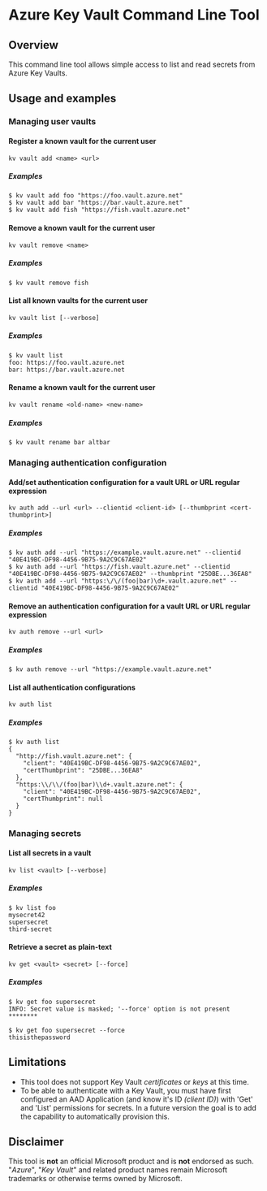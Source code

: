 # Azure Key Vault Command Line Tool

## Overview

This command line tool allows simple access to list and read secrets from Azure Key Vaults.

## Usage and examples

### Managing user vaults

#### Register a known vault for the current user

```
kv vault add <name> <url>
```

##### Examples

```
$ kv vault add foo "https://foo.vault.azure.net"
$ kv vault add bar "https://bar.vault.azure.net"
$ kv vault add fish "https://fish.vault.azure.net"
```

#### Remove a known vault for the current user

```
kv vault remove <name>
```

##### Examples

```
$ kv vault remove fish
```

#### List all known vaults for the current user

```
kv vault list [--verbose]
```

##### Examples

```
$ kv vault list
foo: https://foo.vault.azure.net
bar: https://bar.vault.azure.net
```

#### Rename a known vault for the current user

```
kv vault rename <old-name> <new-name>
```

##### Examples

```
$ kv vault rename bar altbar
```

### Managing authentication configuration

#### Add/set authentication configuration for a vault URL or URL regular expression

```
kv auth add --url <url> --clientid <client-id> [--thumbprint <cert-thumbprint>]
```

##### Examples

```
$ kv auth add --url "https://example.vault.azure.net" --clientid "40E419BC-DF98-4456-9B75-9A2C9C67AE02"
$ kv auth add --url "https://fish.vault.azure.net" --clientid "40E419BC-DF98-4456-9B75-9A2C9C67AE02" --thumbprint "25DBE...36EA8"
$ kv auth add --url "https:\/\/(foo|bar)\d+.vault.azure.net" --clientid "40E419BC-DF98-4456-9B75-9A2C9C67AE02"
```

#### Remove an authentication configuration for a vault URL or URL regular expression

```
kv auth remove --url <url>
```

##### Examples

```
$ kv auth remove --url "https://example.vault.azure.net"
```

#### List all authentication configurations

```
kv auth list
```

##### Examples

```
$ kv auth list
{
  "http://fish.vault.azure.net": {
    "client": "40E419BC-DF98-4456-9B75-9A2C9C67AE02",
    "certThumbprint": "25DBE...36EA8"
  },
  "https:\\/\\/(foo|bar)\\d+.vault.azure.net": {
    "client": "40E419BC-DF98-4456-9B75-9A2C9C67AE02",
    "certThumbprint": null
  }
}
```

### Managing secrets

#### List all secrets in a vault

```
kv list <vault> [--verbose]
```

##### Examples

```
$ kv list foo
mysecret42
supersecret
third-secret
```

#### Retrieve a secret as plain-text

```
kv get <vault> <secret> [--force]
```

##### Examples

```
$ kv get foo supersecret
INFO: Secret value is masked; '--force' option is not present
********

$ kv get foo supersecret --force
thisisthepassword
```

## Limitations

- This tool does not support Key Vault _certificates_ or _keys_ at this time.
- To be able to authenticate with a Key Vault, you must have first configured an AAD Application (and know it's ID _(client ID)_) with 'Get' and 'List' permissions for secrets. In a future version the goal is to add the capability to automatically provision this.

## Disclaimer

This tool is **not** an official Microsoft product and is **not** endorsed as such. "_Azure_", "_Key Vault_" and related product names remain Microsoft trademarks or otherwise terms owned by Microsoft.
